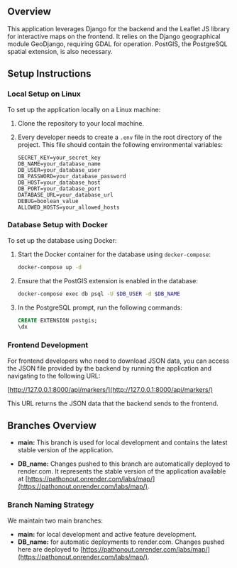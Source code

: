 ## Overview

This application leverages Django for the backend and the Leaflet JS library for interactive maps on the frontend. It relies on the Django geographical module GeoDjango, requiring GDAL for operation. PostGIS, the PostgreSQL spatial extension, is also necessary.

## Setup Instructions

### Local Setup on Linux

To set up the application locally on a Linux machine:

1. Clone the repository to your local machine.
2. Every developer needs to create a `.env` file in the root directory of the project. This file should contain the following environmental variables:

    ```env
    SECRET_KEY=your_secret_key
    DB_NAME=your_database_name
    DB_USER=your_database_user
    DB_PASSWORD=your_database_password
    DB_HOST=your_database_host
    DB_PORT=your_database_port
    DATABASE_URL=your_database_url
    DEBUG=boolean_value
    ALLOWED_HOSTS=your_allowed_hosts
    ```

### Database Setup with Docker

To set up the database using Docker:

1. Start the Docker container for the database using `docker-compose`:

    ```bash
    docker-compose up -d
    ```

2. Ensure that the PostGIS extension is enabled in the database:

    ```bash
    docker-compose exec db psql -U $DB_USER -d $DB_NAME
    ```

3. In the PostgreSQL prompt, run the following commands:

    ```sql
    CREATE EXTENSION postgis;
    \dx
    ```

### Frontend Development

For frontend developers who need to download JSON data, you can access the JSON file provided by the backend by running the application and navigating to the following URL:

[http://127.0.0.1:8000/api/markers/](http://127.0.0.1:8000/api/markers/)

This URL returns the JSON data that the backend sends to the frontend.


## Branches Overview

- **main:** This branch is used for local development and contains the latest stable version of the application.
  
- **DB_name:** Changes pushed to this branch are automatically deployed to render.com. It represents the stable version of the application available at [https://pathonout.onrender.com/labs/map/](https://pathonout.onrender.com/labs/map/).

### Branch Naming Strategy

We maintain two main branches:

- **main:** for local development and active feature development.
- **DB_name:** for automatic deployments to render.com. Changes pushed here are deployed to [https://pathonout.onrender.com/labs/map/](https://pathonout.onrender.com/labs/map/).
